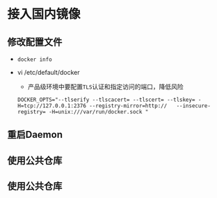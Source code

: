 # 接入国内镜像

## 修改配置文件

* `docker info`

* vi /etc/default/docker

  * 产品级环境中要配置`TLS`认证和指定访问的端口，降低风险

  ````
  DOCKER_OPTS="--tlserify --tlscacert= --tlscert= --tlskey= -H=tcp://127.0.0.1:2376 --registry-mirror=http://   --insecure-registry= -H=unix:///var/run/docker.sock "
  ````

## 重启Daemon



## 使用公共仓库



## 使用公共仓库